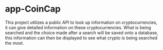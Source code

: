# app-CoinCap

This project utilizes a public API to look up information on cryptocurrencies, it can give detailed information on these cryptocurrencies.
What is being searched and the choice made after a search will be saved onto a database, this information can then be displayed to see what crypto is being
searched the most.
